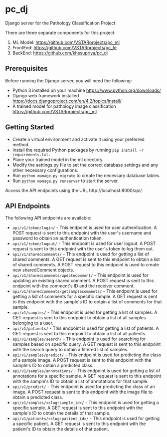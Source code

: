# pc_dj
Django server for the Pathology Classification Project

There are three separate components for this project:
1. ML Model: https://github.com/VSTARprojects/pc_ml
2. FrontEnd: https://github.com/VSTARprojects/pc_fe
3. BackEnd: https://github.com/khssupriya/pc_dj

## Prerequisites
Before running the Django server, you will need the following:

- Python 3 installed on your machine https://www.python.org/downloads/
- Django web framework installed https://docs.djangoproject.com/en/4.2/topics/install/
- A trained model for pathology image classification https://github.com/VSTARprojects/pc_ml

## Getting Started
- Create a virtual environment and activate it using your preferred method.
- Install the required Python packages by running `pip install -r requirements.txt.`
- Place your trained model in the ml directory.
- Modify the settings.py file to set the correct database settings and any other necessary configurations.
- Run `python manage.py migrate` to create the necessary database tables.
- Run `python manage.py runserver` to start the server.

Access the API endpoints using the URL http://localhost:8000/api/.

## API Endpoints
The following API endpoints are available:

- `api/v1/token/login/` - This endpoint is used for user authentication. A POST request is sent to this endpoint with the user's username and password to obtain an authentication token.
- `api/v1/token/logout/` - This endpoint is used for user logout. A POST request is sent to this endpoint with the user's token to log them out.
- `api/v1/sharedcomments/` - This endpoint is used for getting a list of shared comments. A GET request is sent to this endpoint to obtain a list of shared comments. A POST request to this endpoint is used to create new sharedComment objects.
- `api/v1/sharedcomments/updatecomment/` - This endpoint is used for updating an existing shared comment. A POST request is sent to this endpoint with the comment's ID and the receiver comment.
- `api/v1/sharedcomments/getsamplecomments/` - This endpoint is used for getting a list of comments for a specific sample. A GET request is sent to this endpoint with the sample's ID to obtain a list of comments for that sample.
- `api/v1/samples/` - This endpoint is used for getting a list of samples. A GET request is sent to this endpoint to obtain a list of all samples belonging to a user.
- `api/v1/patients/` - This endpoint is used for getting a list of patients. A GET request is sent to this endpoint to obtain a list of all patients.
- `api/v1/samples/search/` - This endpoint is used for searching for samples based on specific query. A GET request is sent to this endpoint with the search query to obtain a filtered list of samples.
- `api/v1/samples/predict/` - This endpoint is used for predicting the class of a sample image. A POST request is sent to this endpoint with the sample's ID to obtain a predicted class.
- `api/v1/samples/annotations/` - This endpoint is used for getting a list of annotations for a specific sample. A GET request is sent to this endpoint with the sample's ID to obtain a list of annotations for that sample.
- `api/v1/predict/` - This endpoint is used for predicting the class of an image. A POST request is sent to this endpoint with the image file to obtain a predicted class.
- `api/v1/samples/<slug:sample_id>/` - This endpoint is used for getting a specific sample. A GET request is sent to this endpoint with the sample's ID to obtain the details of that sample.
- `api/v1/patients/<slug:patient_id>/` - This endpoint is used for getting a specific patient. A GET request is sent to this endpoint with the patient's ID to obtain the details of that patient.



